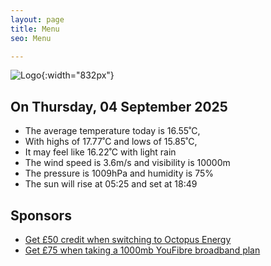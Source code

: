 ```yaml
---
layout: page
title: Menu
seo: Menu

---
```


![Logo](/images/logo.jpg){:width="832px"}

<!-- weather_marker starts -->
## On Thursday, 04 September 2025

- The average temperature today is 16.55˚C,
- With highs of 17.77˚C and lows of 15.85˚C,
- It may feel like 16.22˚C with light rain
- The wind speed is 3.6m/s and visibility is 10000m
- The pressure is 1009hPa and humidity is 75%
- The sun will rise at 05:25 and set at 18:49

<!-- weather_marker ends -->

## Sponsors

- [Get £50 credit when switching to Octopus Energy](https://bit.ly/3oD1nnS)
- [Get £75 when taking a 1000mb YouFibre broadband plan](https://aklam.io/91zWhU?)
